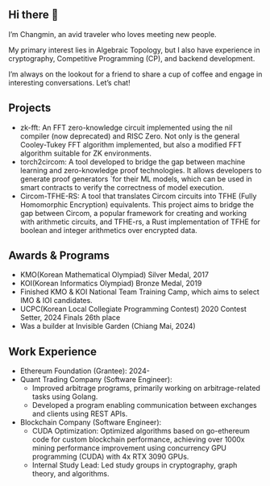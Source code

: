 ## Hi there 👋

I’m Changmin, an avid traveler who loves meeting new people.

My primary interest lies in Algebraic Topology, but I also have experience in cryptography, Competitive Programming (CP), and backend development.

I’m always on the lookout for a friend to share a cup of coffee and engage in interesting conversations. Let’s chat!

## Projects

- zk-fft: An FFT zero-knowledge circuit implemented using the nil compiler (now deprecated) and RISC Zero. Not only is the general Cooley-Tukey FFT algorithm implemented, but also a modified FFT algorithm suitable for ZK environments.
- torch2circom: A tool developed to bridge the gap between machine learning and zero-knowledge proof technologies. It allows developers to generate proof generators `for their ML models, which can be used in smart contracts to verify the correctness of model execution.
- Circom-TFHE-RS: A tool that translates Circom circuits into TFHE (Fully Homomorphic Encryption) equivalents. This project aims to bridge the gap between Circom, a popular framework for creating and working with arithmetic circuits, and TFHE-rs, a Rust implementation of TFHE for boolean and integer arithmetics over encrypted data.

## Awards & Programs

- KMO(Korean Mathematical Olympiad) Silver Medal, 2017
- KOI(Korean Informatics Olympiad) Bronze Medal, 2019
- Finished KMO & KOI National Team Training Camp, which aims to select IMO & IOI candidates.
- UCPC(Korean Local Collegiate Programming Contest) 2020 Contest Setter, 2024 Finals 26th place
- Was a builder at Invisible Garden (Chiang Mai, 2024)

## Work Experience

- Ethereum Foundation (Grantee): 2024-
- Quant Trading Company (Software Engineer):
  - Improved arbitrage programs, primarily working on arbitrage-related tasks using Golang.
  - Developed a program enabling communication between exchanges and
    clients using REST APIs.
- Blockchain Company (Software Engineer):
  - CUDA Optimization: Optimized algorithms based on go-ethereum code for custom blockchain performance, achieving over 1000x mining performance improvement using concurrency GPU programming (CUDA) with 4x RTX 3090 GPUs.
  - Internal Study Lead: Led study groups in cryptography, graph theory, and algorithms.
